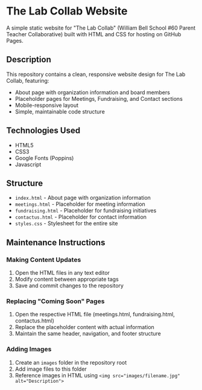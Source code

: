 # The Lab Collab Website

A simple static website for "The Lab Collab" (William Bell School #60 Parent Teacher Collaborative) built with HTML and CSS for hosting on GitHub Pages.

## Description

This repository contains a clean, responsive website design for The Lab Collab, featuring:
- About page with organization information and board members
- Placeholder pages for Meetings, Fundraising, and Contact sections
- Mobile-responsive layout
- Simple, maintainable code structure

## Technologies Used
- HTML5
- CSS3
- Google Fonts (Poppins)
- Javascript

## Structure
- `index.html` - About page with organization information
- `meetings.html` - Placeholder for meeting information
- `fundraising.html` - Placeholder for fundraising initiatives
- `contactus.html` - Placeholder for contact information
- `styles.css` - Stylesheet for the entire site

## Maintenance Instructions

### Making Content Updates
1. Open the HTML files in any text editor
2. Modify content between appropriate tags
3. Save and commit changes to the repository

### Replacing "Coming Soon" Pages
1. Open the respective HTML file (meetings.html, fundraising.html, contactus.html)
2. Replace the placeholder content with actual information
3. Maintain the same header, navigation, and footer structure

### Adding Images
1. Create an `images` folder in the repository root
2. Add image files to this folder
3. Reference images in HTML using `<img src="images/filename.jpg" alt="Description">`